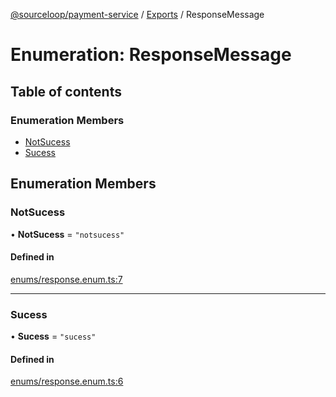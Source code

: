 [@sourceloop/payment-service](../README.md) / [Exports](../modules.md) / ResponseMessage

# Enumeration: ResponseMessage

## Table of contents

### Enumeration Members

- [NotSucess](ResponseMessage.md#notsucess)
- [Sucess](ResponseMessage.md#sucess)

## Enumeration Members

### NotSucess

• **NotSucess** = ``"notsucess"``

#### Defined in

[enums/response.enum.ts:7](https://github.com/sourcefuse/loopback4-microservice-catalog/blob/bc2553587/services/payment-service/src/enums/response.enum.ts#L7)

___

### Sucess

• **Sucess** = ``"sucess"``

#### Defined in

[enums/response.enum.ts:6](https://github.com/sourcefuse/loopback4-microservice-catalog/blob/bc2553587/services/payment-service/src/enums/response.enum.ts#L6)
